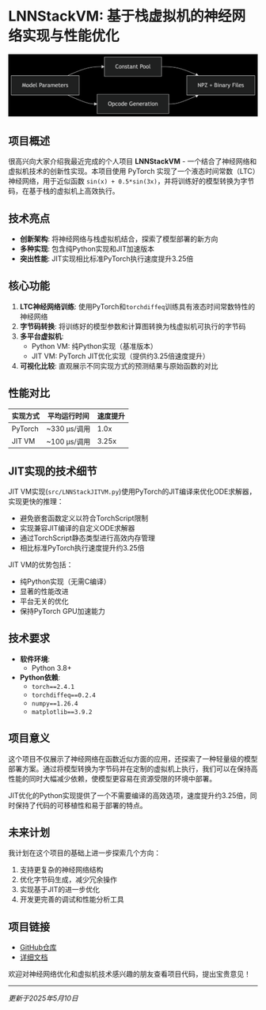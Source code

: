 # LNNStackVM: 基于栈虚拟机的神经网络实现与性能优化

![LNNStackVM项目标志](https://github.com/lizixi-0x2F/LNNStackVM/raw/main/image/BytecodeCompilerArch.png)

## 项目概述

很高兴向大家介绍我最近完成的个人项目 **LNNStackVM** - 一个结合了神经网络和虚拟机技术的创新性实现。本项目使用 PyTorch 实现了一个液态时间常数（LTC）神经网络，用于近似函数 `sin(x) + 0.5*sin(3x)`，并将训练好的模型转换为字节码，在基于栈的虚拟机上高效执行。

## 技术亮点

- **创新架构**: 将神经网络与栈虚拟机结合，探索了模型部署的新方向
- **多种实现**: 包含纯Python实现和JIT加速版本
- **突出性能**: JIT实现相比标准PyTorch执行速度提升3.25倍

## 核心功能

1. **LTC神经网络训练**: 使用PyTorch和`torchdiffeq`训练具有液态时间常数特性的神经网络
2. **字节码转换**: 将训练好的模型参数和计算图转换为栈虚拟机可执行的字节码
3. **多平台虚拟机**: 
   - Python VM: 纯Python实现（基准版本）
   - JIT VM: PyTorch JIT优化实现（提供约3.25倍速度提升）
4. **可视化比较**: 直观展示不同实现方式的预测结果与原始函数的对比

## 性能对比

| 实现方式 | 平均运行时间 | 速度提升 |
|---------|------------|--------|
| PyTorch  | ~330 μs/调用 | 1.0x   |
| JIT VM   | ~100 μs/调用 | 3.25x  |

## JIT实现的技术细节

JIT VM实现(`src/LNNStackJITVM.py`)使用PyTorch的JIT编译来优化ODE求解器，实现更快的推理：

- 避免嵌套函数定义以符合TorchScript限制
- 实现兼容JIT编译的自定义ODE求解器
- 通过TorchScript静态类型进行高效内存管理
- 相比标准PyTorch执行速度提升约3.25倍

JIT VM的优势包括：

- 纯Python实现（无需C编译）
- 显著的性能改进
- 平台无关的优化
- 保持PyTorch GPU加速能力

## 技术要求

- **软件环境**:  
  - Python 3.8+  
- **Python依赖**:  
  - `torch==2.4.1`  
  - `torchdiffeq==0.2.4`  
  - `numpy==1.26.4`  
  - `matplotlib==3.9.2`

## 项目意义

这个项目不仅展示了神经网络在函数近似方面的应用，还探索了一种轻量级的模型部署方案。通过将模型转换为字节码并在定制的虚拟机上执行，我们可以在保持高性能的同时大幅减少依赖，使模型更容易在资源受限的环境中部署。

JIT优化的Python实现提供了一个不需要编译的高效选项，速度提升约3.25倍，同时保持了代码的可移植性和易于部署的特点。

## 未来计划

我计划在这个项目的基础上进一步探索几个方向：

1. 支持更复杂的神经网络结构
2. 优化字节码生成，减少冗余操作
3. 实现基于JIT的进一步优化
4. 开发更完善的调试和性能分析工具

## 项目链接

- [GitHub仓库](https://github.com/lizixi-0x2F/LNNStackVM)
- [详细文档](https://github.com/lizixi-0x2F/LNNStackVM/blob/main/README.md)

欢迎对神经网络优化和虚拟机技术感兴趣的朋友查看项目代码，提出宝贵意见！

---

*更新于2025年5月10日* 